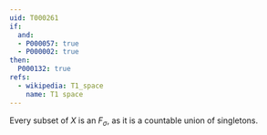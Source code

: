 ```yaml
---
uid: T000261
if:
  and:
  - P000057: true
  - P000002: true
then:
  P000132: true
refs:
  - wikipedia: T1_space
    name: T1 space
---
```


Every subset of $X$ is an $F_\sigma$, as it is a countable union of singletons.

